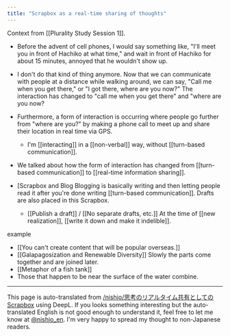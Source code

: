 ```yaml
---
title: "Scrapbox as a real-time sharing of thoughts"
---
```



Context from [[Plurality Study Session 1]].
- Before the advent of cell phones, I would say something like, "I'll meet you in front of Hachiko at what time," and wait in front of Hachiko for about 15 minutes, annoyed that he wouldn't show up.
- I don't do that kind of thing anymore. Now that we can communicate with people at a distance while walking around, we can say, "Call me when you get there," or "I got there, where are you now?" The interaction has changed to "call me when you get there" and "where are you now?
- Furthermore, a form of interaction is occurring where people go further from "where are you?" by making a phone call to meet up and share their location in real time via GPS.
    - I'm [[interacting]] in a [[non-verbal]] way, without [[turn-based communication]].

- We talked about how the form of interaction has changed from [[turn-based communication]] to [[real-time information sharing]].
- [Scrapbox and Blog
Blogging is basically writing and then letting people read it after you're done writing [[turn-based communication]].
Drafts are also placed in this Scrapbox.
    - [[Publish a draft]]  /  [[No separate drafts, etc.]]
At the time of [[new realization]], [[write it down and make it indelible]].

example
- [[You can't create content that will be popular overseas.]]
- [[Galapagosization and Renewable Diversity]]
Slowly the parts come together and are joined later.
- [[Metaphor of a fish tank]]
- Those that happen to be near the surface of the water combine.

---
This page is auto-translated from [/nishio/思考のリアルタイム共有としてのScrapbox](https://scrapbox.io/nishio/思考のリアルタイム共有としてのScrapbox) using DeepL. If you looks something interesting but the auto-translated English is not good enough to understand it, feel free to let me know at [@nishio_en](https://twitter.com/nishio_en). I'm very happy to spread my thought to non-Japanese readers.